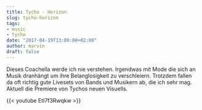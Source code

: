 ```yaml
---
title: Tycho - Horizon
slug: tycho-horizon
tags:
- music
- tycho
date: "2017-04-19T13:00:00+02:00"
author: marvin
draft: false
---
```

Dieses Coachella werde ich nie verstehen. Irgendwas mit Mode die sich an Musik dranhängt um ihre Belanglosigkeit zu verschleiern. Trotzdem fallen da oft richtig gute Livesets von Bands und Musikern ab, die ich sehr mag. Aktuell die Premiere von Tychos neuen Visuells.

{{< youtube EtI7f3Rwqkw >}}